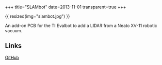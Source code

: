 +++
title="SLAMbot"
date=2013-11-01
transparent=true
+++

{{ resized(img="slambot.jpg") }}

An add-on PCB for the TI Evalbot to add a LIDAR from a Neato XV-11 robotic vacuum.

## Links

[GitHub](https://github.com/Hylian/SLAMbot)
